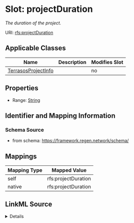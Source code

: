 

# Slot: projectDuration


_The duration of the project._





URI: [rfs:projectDuration](https://framework.regen.network/schema/projectDuration)



<!-- no inheritance hierarchy -->





## Applicable Classes

| Name | Description | Modifies Slot |
| --- | --- | --- |
| [TerrasosProjectInfo](TerrasosProjectInfo.md) |  |  no  |







## Properties

* Range: [String](String.md)





## Identifier and Mapping Information







### Schema Source


* from schema: https://framework.regen.network/schema/




## Mappings

| Mapping Type | Mapped Value |
| ---  | ---  |
| self | rfs:projectDuration |
| native | rfs:projectDuration |




## LinkML Source

<details>
```yaml
name: projectDuration
description: The duration of the project.
from_schema: https://framework.regen.network/schema/
rank: 1000
slot_uri: rfs:projectDuration
alias: projectDuration
domain_of:
- TerrasosProjectInfo
range: string

```
</details>